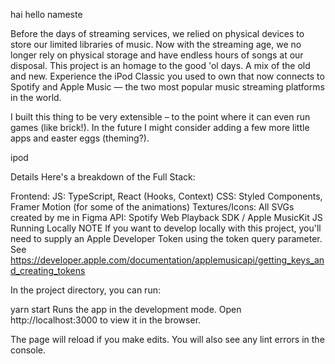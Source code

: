 hai hello nameste




Before the days of streaming services, we relied on physical devices to store our limited libraries of music. Now with the streaming age, we no longer rely on physical storage and have endless hours of songs at our disposal. This project is an homage to the good 'ol days. A mix of the old and new. Experience the iPod Classic you used to own that now connects to Spotify and Apple Music — the two most popular music streaming platforms in the world.

I built this thing to be very extensible – to the point where it can even run games (like brick!). In the future I might consider adding a few more little apps and easter eggs (theming?).

ipod

Details
Here's a breakdown of the Full Stack:

Frontend:
JS: TypeScript, React (Hooks, Context)
CSS: Styled Components, Framer Motion (for some of the animations)
Textures/Icons: All SVGs created by me in Figma
API: Spotify Web Playback SDK / Apple MusicKit JS
Running Locally
NOTE
If you want to develop locally with this project, you'll need to supply an Apple Developer Token using the token query parameter. See https://developer.apple.com/documentation/applemusicapi/getting_keys_and_creating_tokens

In the project directory, you can run:

yarn start
Runs the app in the development mode.
Open http://localhost:3000 to view it in the browser.

The page will reload if you make edits.
You will also see any lint errors in the console.
